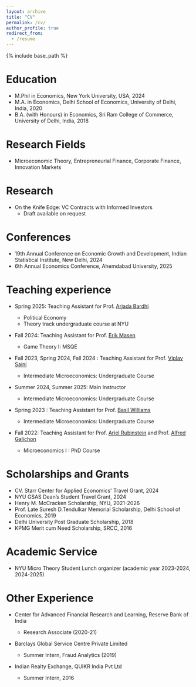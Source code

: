 ```yaml
---
layout: archive
title: "CV"
permalink: /cv/
author_profile: true
redirect_from:
  - /resume
---
```


{% include base_path %}

Education
======
* M.Phil in Economics, New York University, USA, 2024
* M.A. in Economics, Delhi School of Economics, University of Delhi, India, 2020
* B.A. (with Honours) in Economics, Sri Ram College of Commerce, University of Delhi, India, 2018

Research Fields
======
* Microeconomic Theory, Entrepreneurial Finance, Corporate Finance, Innovation Markets

Research
======
* On the Knife Edge: VC Contracts with Informed Investors
    * Draft available on request


Conferences
======
* 19th Annual Conference on Economic Growth and Development, Indian Statistical Institute, New Delhi, 2024
* 6th Annual Economics Conference, Ahemdabad University, 2025

  
Teaching experience
======
* Spring 2025: Teaching Assistant for Prof. [Arjada Bardhi](https://www.arjadabardhi.com/)
  * Political Economy
  * Theory track undergraduate course at NYU
  

* Fall 2024: Teaching Assistant for Prof. [Erik Masen](https://www.erikrmadsen.com/)
  * Game Theory I: MSQE

* Fall 2023, Spring 2024, Fall 2024 : Teaching Assistant for Prof. [Viplav Saini](https://sites.google.com/view/viplav-saini/)
  * Intermediate Microeconomics: Undergraduate Course
    
* Summer 2024, Summer 2025: Main Instructor
  * Intermediate Microeconomics: Undergraduate Course

* Spring 2023 : Teaching Assistant for Prof. [Basil Williams](https://www.basilwilliams.org/)
  * Intermediate Microeconomics: Undergraduate Course
 
* Fall 2022: Teaching Assistant for Prof. [Ariel Rubinstein](https://arielrubinstein.tau.ac.il/) and Prof. [Alfred Galichon](https://alfredgalichon.com/)
   * Microeconomics I : PhD Course

  
Scholarships and Grants
======
* CV. Starr Center for Applied Economics' Travel Grant, 2024
* NYU GSAS Dean’s Student Travel Grant, 2024
* Henry M. McCracken Scholarship, NYU, 2021-2026
* Prof. Late Suresh D.Tendulkar Memorial Scholarship, Delhi School of Economics, 2019
* Delhi University Post Graduate Scholarship, 2018
* KPMG Merit cum Need Scholarship, SRCC, 2016

Academic Service
======
* NYU Micro Theory Student Lunch organizer (academic year
2023-2024, 2024-2025)

Other Experience
======
* Center for Advanced Financial Research and Learning, Reserve Bank of India
  *  Research Associate (2020-21)

* Barclays Global Service Centre Private Limited
  * Summer Intern, Fraud Analytics (2019)

* Indian Realty Exchange, QUIKR India Pvt Ltd
  * Summer Intern, 2016

